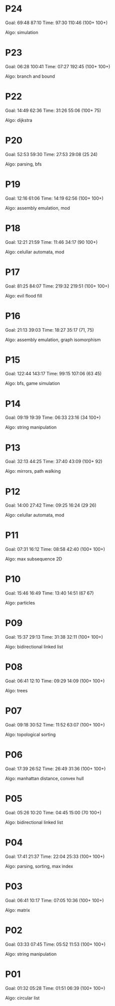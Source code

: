 # P24

Goal: 69:48 87:10
Time: 97:30 110:46
(100+ 100+)

Algo: simulation

# P23

Goal: 06:28 100:41
Time: 07:27 192:45
(100+ 100+)

Algo: branch and bound

# P22

Goal: 14:49 62:36
Time: 31:26 55:06
(100+ 75)

Algo: dijkstra

# P20

Goal: 52:53 59:30
Time: 27:53 29:08
(25 24)

Algo: parsing, bfs

# P19

Goal: 12:16 61:06
Time: 14:19 62:56
(100+ 100+)

Algo: assembly emulation, mod

# P18

Goal: 12:21 21:59
Time: 11:46 34:17
(90 100+)

Algo: celullar automata, mod

# P17

Goal: 81:25 84:07
Time: 219:32 219:51
(100+ 100+)

Algo: evil flood fill

# P16

Goal: 21:13 39:03
Time: 18:27 35:17
(71, 75)

Algo: assembly emulation, graph isomorphism

# P15

Goal: 122:44 143:17
Time: 99:15 107:06
(63 45)

Algo: bfs, game simulation

# P14

Goal: 09:19 19:39
Time: 06:33 23:16
(34 100+)

Algo: string manipulation

# P13

Goal: 32:13 44:25
Time: 37:40 43:09
(100+ 92)

Algo: mirrors, path walking

# P12

Goal: 14:00 27:42
Time: 09:25 16:24
(29 26)

Algo: celullar automata, mod

# P11

Goal: 07:31 16:12
Time: 08:58 42:40
(100+ 100+)

Algo: max subsequence 2D

# P10

Goal: 15:46 16:49
Time: 13:40 14:51
(67 67)

Algo: particles

# P09

Goal: 15:37 29:13
Time: 31:38 32:11
(100+ 100+)

Algo: bidirectional linked list

# P08

Goal: 06:41 12:10
Time: 09:29 14:09
(100+ 100+)

Algo: trees

# P07

Goal: 09:18 30:52
Time: 11:52 63:07
(100+ 100+)

Algo: topological sorting

# P06

Goal: 17:39 26:52
Time: 26:49 31:36
(100+ 100+)

Algo: manhattan distance, convex hull

# P05

Goal: 05:26 10:20
Time: 04:45 15:00
(70 100+)

Algo: bidirectional linked list

# P04

Goal: 17:41 21:37
Time: 22:04 25:33
(100+ 100+)

Algo: parsing, sorting, max index

# P03

Goal: 06:41 10:17
Time: 07:05 10:36
(100+ 100+)

Algo: matrix

# P02

Goal: 03:33 07:45
Time: 05:52 11:53
(100+ 100+)

Algo: string manipulation

# P01

Goal: 01:32 05:28
Time: 01:51 06:39
(100+ 100+)

Algo: circular list
